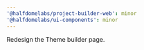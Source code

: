 ```yaml
---
'@halfdomelabs/project-builder-web': minor
'@halfdomelabs/ui-components': minor
---
```


Redesign the Theme builder page.
